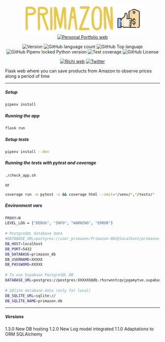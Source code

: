 <div align="center">
<img src="./docs/static/img/logo_app.png" alt="drawing" width="400"/>
<a href="https://richionline-portfolio.nw.r.appspot.com"><img src="https://richionline-portfolio.nw.r.appspot.com/static/assets/falken_logo.ico" width=50 alt="Personal Portfolio web"></a>

![Version](https://img.shields.io/badge/version-1.2.0-blue) ![GitHub language count](https://img.shields.io/github/languages/count/falken20/primazon) ![GitHub Top languaje](https://img.shields.io/github/languages/top/falken20/primazon) ![GitHub Pipenv locked Python version](https://img.shields.io/github/pipenv/locked/python-version/falken20/primazon?logo=python&logoColor=white) ![Test coverage](https://img.shields.io/badge/test%20coverage-0%25-green) ![GitHub License](https://img.shields.io/github/license/falken20/search_extensions)


[![Richi web](https://img.shields.io/badge/web-richionline-blue)](https://richionline-portfolio.nw.r.appspot.com) [![Twitter](https://img.shields.io/twitter/follow/richionline?style=social)](https://twitter.com/richionline)

</div>



Flask web where you can save products from Amazon to observe prices along a period of time

---

##### Setup

```bash
pipenv install
```

##### Running the app

```bash
flask run
```

##### Setup tests

```bash
pipenv install --dev
```

##### Running the tests with pytest and coverage

```bash
./check_app.sh
```
or
```bash
coverage run -m pytest -v && coverage html --omit=*/venv/*,*/tests/*
```

##### Environment vars
```bash
PROXY=N
LEVEL_LOG = ["DEBUG", "INFO", "WARNING", "ERROR"]

# PostgreSQL database data
#DATABASE_URL=postgres://user_primazon:Primazon-001@localhost/primazon_db
DB_HOST=localhost
DB_PORT=5432
DB_DATABASE=primazon_db
DB_USERNAME=XXXXX
DB_PASSWORD=XXXXX

# To use Supabase PostgreSQL DB
DATABASE_URL=postgres://postgres:XXXXXX@db.rhsrwnntcqvjpgamytve.supabase.co:6543/postgres

# SQlite database data (only for local)
DB_SQLITE_URL=sqlite://
DB_SQLITE_NAME=primazon.db
```

---

##### Versions

1.3.0 New DB hosting
1.2.0 New Log model integrated
1.1.0 Adaptations to ORM SQLAlchemy